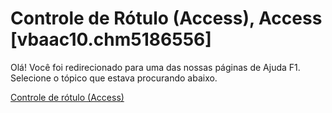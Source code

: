 
# Controle de Rótulo (Access), Access [vbaac10.chm5186556]

Olá! Você foi redirecionado para uma das nossas páginas de Ajuda F1. Selecione o tópico que estava procurando abaixo.

[Controle de rótulo (Access)](http://msdn.microsoft.com/library/109ef3a4-9b3d-161c-a11f-ef6aec46d517%28Office.15%29.aspx)
